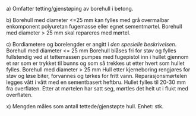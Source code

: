 a) Omfatter tetting/gjenstøping av borehull i betong.

b) Borehull med diameter <=25 mm kan fylles med grå overmalbar enkomponent polyuretan fugemasse eller egnet sementmørtel.
Borehull med diameter > 25 mm skal repareres med mørtel.

c) Bordiametere og borelengder er angitt i *den spesielle beskrivelsen*.
Borehull med diameter <= 25 mm
Borehull blåses fri for støv og fylles fullstendig ved at tettemassen pumpes med fugepistol inn i hullet gjennom et rør som er trykket til bunns og som så trekkes ut etter hvert som hullet fylles.
Borehull med diameter > 25 mm
Hull etter kjerneboring rengjøres for støv og løse biter, forvannes og tørkes for fritt vann. Reparasjonsmørtelen legges vått i vått med en sementbasert heftbru. Hullet fylles til 20-30 mm fra overflaten. Etter at mørtelen har satt seg, mørtles det helt ut i flukt med overflaten.

x) Mengden måles som antall tettede/gjenstøpte hull. Enhet: stk.

